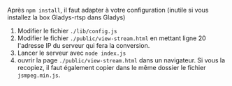 Après `npm install`, il faut adapter à votre configuration (inutile si vous installez la box Gladys-rtsp dans Gladys)

1. Modifier le fichier `./lib/config.js`
2. Modifier le fichier `./public/view-stream.html` en mettant ligne 20 l'adresse IP du serveur qui fera la conversion.
3. Lancer le serveur avec `node index.js`
4. ouvrir la page `./public/view-stream.html` dans un navigateur. Si vous la recopiez, il faut également copier dans le même dossier le fichier `jsmpeg.min.js`.
